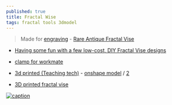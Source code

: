 ```yaml
---
published: true
title: Fractal Wise
tags: fractal tools 3dmodel
---
```

>  Made for [engraving](www.airgraver.com) - [Rare Antique Fractal Vise](https://www.youtube.com/watch?v=QBeOgGt_oWU)

- [Having some fun with a few low-cost, DIY Fractal Vise designs](https://www.youtube.com/watch?v=SP5CHSLomKo)

- [clamp for workmate ](https://www.thingiverse.com/thing:4902085)

- [3d printed (Teaching tech)](https://cults3d.com/en/3d-model/tool/fractal-vise) - [onshape model]( https://cad.onshape.com/documents/5509608f682224235855a810/w/6c2a90d7701f2b3540e103d9/e/a6666422824314d6fd1547db) / [2](https://www.youtube.com/watch?v=DbcEL514FV4)
- [3D printed fractal vise](https://www.youtube.com/watch?v=eCfw9fd0mHg)

[![caption](https://img.youtube.com/vi/QBeOgGt_oWU/0.jpg)](https://www.youtube.com/watch?v=QBeOgGt_oWU)
